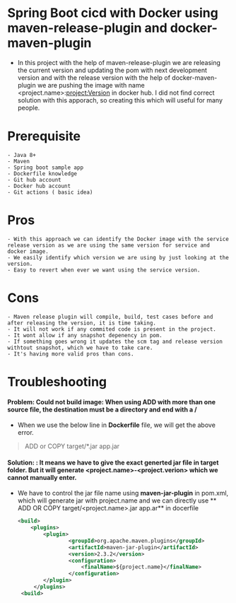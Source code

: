 # Spring Boot cicd with Docker using maven-release-plugin and docker-maven-plugin
* In this project with the help of maven-release-plugin we are releasing the current version and updating the pom with next development version and with the release version with the help of docker-maven-plugin we are pushing the image with name <project.name>:<project:Version> in docker hub. I did not find correct solution with this apporach, so creating this which will useful for many people.

# Prerequisite
    - Java 8+
    - Maven
    - Spring boot sample app
    - Dockerfile knowledge
    - Git hub account 
    - Docker hub account 
    - Git actions ( basic idea)
# Pros 
    - With this approach we can identify the Docker image with the service release version as we are using the same version for service and docker image.
    - We easily identify which version we are using by just looking at the version.
    - Easy to revert when ever we want using the service version.
# Cons
    - Maven release plugin will compile, build, test cases before and after releasing the version, it is time taking.
    - It will not work if any commited code is present in the project.
    - It wont allow if any snapshot depenency in pom.
    - If something goes wrong it updates the scm tag and release version withtout snapshot, which we have to take care.
    - It's having more valid pros than cons.
# Troubleshooting
#### Problem: Could not build image: When using ADD with more than one source file, the destination must be a directory and end with a /
   * When we use the below line in  **Dockerfile** file, we will get the above error. 
   > ADD or COPY target/*.jar app.jar
#### Solution:  : It means we have to give the exact generted jar file in target folder. But it will generate <project.name>-<project.verion> which we cannot manually enter.
   * We have to control the jar file name using  **maven-jar-plugin**  in pom.xml, which  will generate jar with project.name and we can directly use ** ADD OR COPY target/<project.name>.jar app.ar** in docerfile
        ````pom.xml
        <build>
		    <plugins>
                <plugin>
                        <groupId>org.apache.maven.plugins</groupId>
                        <artifactId>maven-jar-plugin</artifactId>
                        <version>2.3.2</version>
                        <configuration>
                            <finalName>${project.name}</finalName>
                        </configuration>
                </plugin>
             </plugins>
         <build>    
        ````   
    
    

